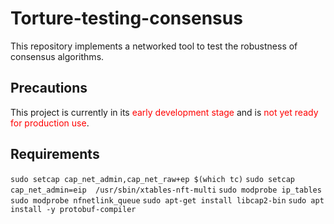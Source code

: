 # Torture-testing-consensus

This repository implements a networked tool to test the robustness of consensus algorithms.

## Precautions

This project is currently in its <span style="color:red">early development stage</span> and is <span style="color:red">not yet ready for production use</span>.


## Requirements

```sudo setcap cap_net_admin,cap_net_raw+ep $(which tc)```
```sudo setcap cap_net_admin=eip  /usr/sbin/xtables-nft-multi```
```sudo modprobe ip_tables```
```sudo modprobe nfnetlink_queue```
```sudo apt-get install libcap2-bin```
```sudo apt install -y protobuf-compiler```



